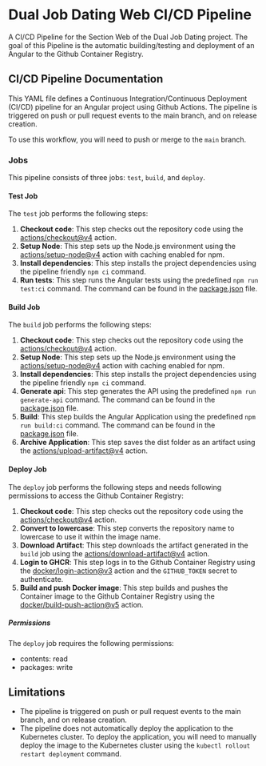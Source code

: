 # Dual Job Dating Web CI/CD Pipeline

A CI/CD Pipeline for the Section Web of the Dual Job Dating project. The goal of this Pipeline is the automatic building/testing and deployment of an Angular to the Github Container Registry.

## CI/CD Pipeline Documentation

This YAML file defines a Continuous Integration/Continuous Deployment (CI/CD) pipeline for an Angular project using Github Actions. The pipeline is triggered on push or pull request events to the main branch, and on release creation.

To use this workflow, you will need to push or merge to the `main` branch.

### Jobs

This pipeline consists of three jobs: `test`, `build`, and `deploy`.

#### Test Job

The `test` job performs the following steps:

1. **Checkout code**: This step checks out the repository code using the [actions/checkout@v4](https://github.com/actions/checkout) action.
2. **Setup Node**: This step sets up the Node.js environment using the [actions/setup-node@v4](https://github.com/actions/setup-node) action with caching enabled for npm.
3. **Install dependencies**: This step installs the project dependencies using the pipeline friendly `npm ci` command.
4. **Run tests**: This step runs the Angular tests using the predefined `npm run test:ci` command. The command can be found in the [package.json](../../package.json) file.

#### Build Job

The `build` job performs the following steps:

1. **Checkout code**: This step checks out the repository code using the [actions/checkout@v4](https://github.com/actions/checkout) action.
2. **Setup Node**: This step sets up the Node.js environment using the [actions/setup-node@v4](https://github.com/actions/setup-node) action with caching enabled for npm.
3. **Install dependencies**: This step installs the project dependencies using the pipeline friendly `npm ci` command.
4. **Generate api**: This step generates the API using the predefined `npm run generate-api` command. The command can be found in the [package.json](../../package.json) file.
5. **Build**: This step builds the Angular Application using the predefined `npm run build:ci` command. The command can be found in the [package.json](../../package.json) file.
6. **Archive Application**: This step saves the dist folder as an artifact using the [actions/upload-artifact@v4](https://github.com/actions/upload-artifact) action.

#### Deploy Job

The `deploy` job performs the following steps and needs following permissions to access the Github Container Registry:

1. **Checkout code**: This step checks out the repository code using the [actions/checkout@v4](https://github.com/actions/checkout) action.
2. **Convert to lowercase**: This step converts the repository name to lowercase to use it within the image name.
3. **Download Artifact**: This step downloads the artifact generated in the `build` job using the [actions/download-artifact@v4](https://github.com/actions/download-artifact) action.
4. **Login to GHCR**: This step logs in to the Github Container Registry using the [docker/login-action@v3](https://github.com/docker/login-action) action and the `GITHUB_TOKEN` secret to authenticate.
5. **Build and push Docker image**: This step builds and pushes the Container image to the Github Container Registry using the [docker/build-push-action@v5](https://github.com/docker/build-push-action) action.

##### Permissions

The `deploy` job requires the following permissions:

- contents: read
- packages: write

## Limitations

- The pipeline is triggered on push or pull request events to the main branch, and on release creation.
- The pipeline does not automatically deploy the application to the Kubernetes cluster. To deploy the application, you will need to manually deploy the image to the Kubernetes cluster using the `kubectl rollout restart deployment` command.
